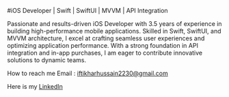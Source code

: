 #iOS Developer | Swift | SwiftUI | MVVM | API Integration

Passionate and results-driven iOS Developer with 3.5 years of experience in building high-performance mobile applications. Skilled in Swift, SwiftUI, and MVVM architecture, I excel at crafting seamless user experiences and optimizing application performance. With a strong foundation in API integration and in-app purchases, I am eager to contribute innovative solutions to dynamic teams.

How to reach me Email : iftikharhussain2230@gmail.com

Here is my [LinkedIn](https://www.linkedin.com/in/iftikhar-hussain-16b795177/)

<!---
iftikharokz/iftikharokz is a ✨ special ✨ repository because its `README.md` (this file) appears on your GitHub profile.
You can click the Preview link to take a look at your changes.
--->
